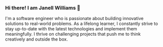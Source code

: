 ### Hi there! I am Janell Williams 👋

I'm a software engineer who is passionate about building innovative solutions to real-world problems. As a lifelong learner, I constantly strive to stay up-to-date with the latest technologies and implement them meaningfully. I thrive on challenging projects that push me to think creatively and outside the box.





<!--
**JanellWilliams555/JanellWilliams555** is a ✨ _special_ ✨ repository because its `README.md` (this file) appears on your GitHub profile.

Here are some ideas to get you started:

- 🔭 I’m currently working on ...
- 🌱 I’m currently learning ...
- 👯 I’m looking to collaborate on ...
- 🤔 I’m looking for help with ...
- 💬 Ask me about ...
- 📫 How to reach me: ...
- 😄 Pronouns: ...
- ⚡ Fun fact: ...
-->
